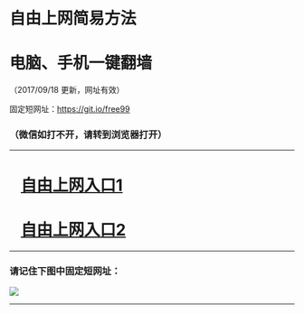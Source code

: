 ﻿# 自由上网简易方法

# 电脑、手机一键翻墙

（2017/09/18 更新，网址有效）

固定短网址：https://git.io/free99

### （微信如打不开，请转到浏览器打开）


***





# &nbsp;&nbsp; <a href="http://ft19252293.fwq-tz1005.info/fwqtz01.html?t=091800118721 " target="_blank">自由上网入口1</a>
# &nbsp;&nbsp; <a href="http://ft1575213591.fwq-tz1006.info/fwqtz02.html?t=091800111112 " target="_blank">自由上网入口2</a>
***

### 请记住下图中固定短网址：

<img src="https://s3-us-west-2.amazonaws.com/fwq-1001/yjfq-20170905okok.png" /> 


***

